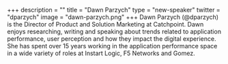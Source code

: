 +++
description = ""
title = "Dawn Parzych"
type = "new-speaker"
twitter = "dparzych"
image = "dawn-parzych.png"
+++
Dawn Parzych (@dparzych) is the Director of Product and Solution Marketing at Catchpoint. Dawn enjoys researching, writing and speaking about trends related to application performance, user perception and how they impact the digital experience. She has spent over 15 years working in the application performance space in a wide variety of roles at Instart Logic, F5 Networks and Gomez.